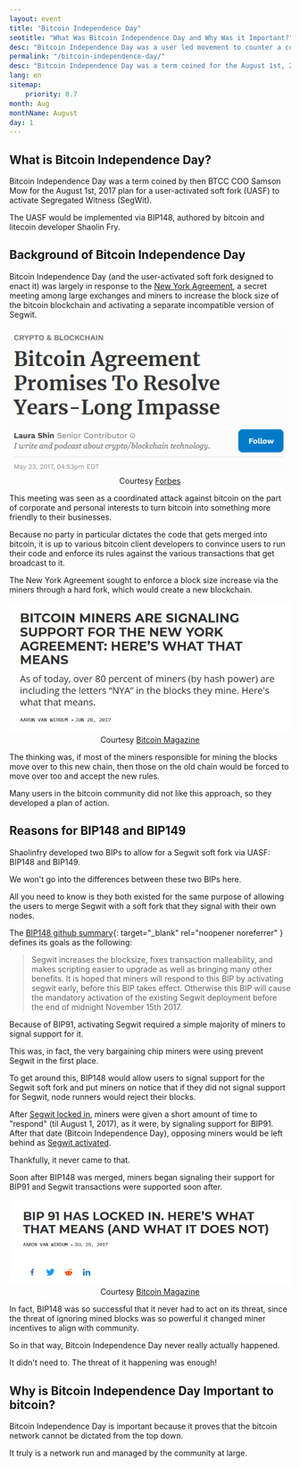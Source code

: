 ```yaml
---
layout: event
title: "Bitcoin Independence Day"
seotitle: "What Was Bitcoin Independence Day and Why Was it Important?"
desc: "Bitcoin Independence Day was a user led movement to counter a corporate takeover attempt of bitcoin that resulted in the lock-in of Segwit."
permalink: "/bitcoin-independence-day/"
desc: "Bitcoin Independence Day was a term coined for the August 1st, 2017 plan for a user-activated soft fork (UASF) to activate Segregated Witness." 
lang: en
sitemap:
    priority: 0.7
month: Aug
monthName: August
day: 1
---
```


## What is Bitcoin Independence Day?

Bitcoin Independence Day was a term coined by then BTCC COO Samson Mow for the August 1st, 2017 plan for a user-activated soft fork (UASF) to activate Segregated Witness (SegWit).

The UASF would be implemented via BIP148, authored by bitcoin and litecoin developer Shaolin Fry. 

## Background of Bitcoin Independence Day

Bitcoin Independence Day (and the user-activated soft fork designed to enact it) was largely in response to the [New York Agreement](/ny-agreement/), a secret meeting among large exchanges and miners to increase the block size of the bitcoin blockchain and activating a separate incompatible version of Segwit.

<center><img alt="Bitcoin New York Agreement headline" class="box-shadow" src="/img/impasse.png" />
<div class="kb-helper">Courtesy <a href="https://www.forbes.com/sites/laurashin/2017/05/23/bitcoin-agreement-promises-to-resolve-years-long-impasse/?sh=748a1bde448d" target="_blank" rel="nofollow noopener noreferrer">Forbes</a></div>
</center>

This meeting was seen as a coordinated attack against bitcoin on the part of corporate and personal interests to turn bitcoin into something more friendly to their businesses.

Because no party in particular dictates the code that gets merged into bitcoin, it is up to various bitcoin client developers to convince users to run their code and enforce its rules against the various transactions that get broadcast to it.

The New York Agreement sought to enforce a block size increase via the miners through a hard fork, which would create a new blockchain. 

<center><img alt="Miners signal support for New York Agreement" class="box-shadow" src="/img/nya-support.png" />
<div class="kb-helper">Courtesy <a href="https://bitcoinmagazine.com/technical/miners-are-signaling-support-new-york-agreement-heres-what-means" target="_blank" rel="noopener noreferrer">Bitcoin Magazine</a> </div>
</center>

The thinking was, if most of the miners responsible for mining the blocks move over to this new chain, then those on the old chain would be forced to move over too and accept the new rules. 

Many users in the bitcoin community did not like this approach, so they developed a plan of action.

## Reasons for BIP148 and BIP149

Shaolinfry developed two BIPs to allow for a Segwit soft fork via UASF: BIP148 and BIP149.

We won't go into the differences between these two BIPs here. 

All you need to know is they both existed for the same purpose of allowing the users to merge Segwit with a soft fork that they signal with their own nodes.

The [BIP148 github summary](https://github.com/bitcoin/bips/blob/master/bip-0148.mediawiki){: target="_blank" rel="noopener noreferrer" } defines its goals as the following:

>Segwit increases the blocksize, fixes transaction malleability, and makes scripting easier to upgrade as well as bringing many other benefits. It is hoped that miners will respond to this BIP by activating segwit early, before this BIP takes effect. Otherwise this BIP will cause the mandatory activation of the existing Segwit deployment before the end of midnight November 15th 2017. 

Because of BIP91, activating Segwit required a simple majority of miners to signal support for it. 

This was, in fact, the very bargaining chip miners were using prevent Segwit in the first place.

To get around this, BIP148 would allow users to signal support for the Segwit soft fork and put miners on notice that if they did not signal support for Segwit, node runners would reject their blocks. 

After [Segwit locked in](/segwit-lock-in/), miners were given a short amount of time to "respond" (til August 1, 2017), as it were, by signaling support for BIP91. After that date (Bitcoin Independence Day), opposing miners would be left behind as [Segwit activated](/segwit-activation/).

Thankfully, it never came to that. 

Soon after BIP148 was merged, miners began signaling their support for BIP91 and Segwit transactions were supported soon after. 

<center><img alt="miners overwhelmingly signal support for BIP91" class="box-shadow" src="/img/lock-in.png" />
<div class="kb-helper">Courtesy <a href="https://bitcoinmagazine.com/technical/bip-91-has-activated-heres-what-means-and-what-it-does-not" target="_blank" rel="noopener noreferrer">Bitcoin Magazine</a> </div>
</center>

In fact, BIP148 was so successful that it never had to act on its threat, since the threat of ignoring mined blocks was so powerful it changed miner incentives to align with community.

So in that way, Bitcoin Independence Day never really actually happened. 

It didn't need to. The threat of it happening was enough!

## Why is Bitcoin Independence Day Important to bitcoin?

Bitcoin Independence Day is important because it proves that the bitcoin network cannot be dictated from the top down. 

It truly is a network run and managed by the community at large.